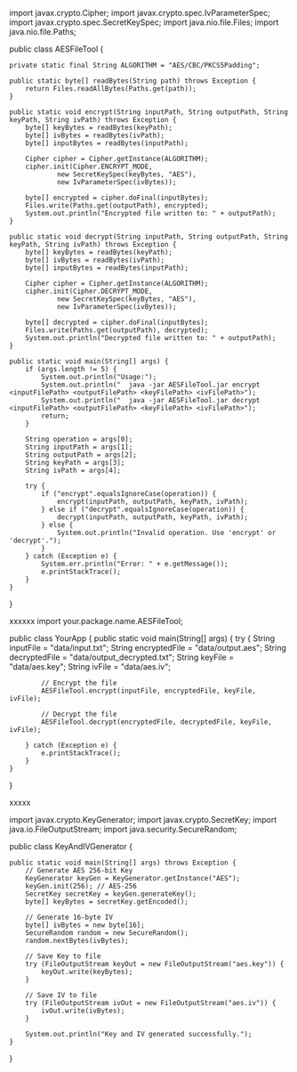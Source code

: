 import javax.crypto.Cipher;
import javax.crypto.spec.IvParameterSpec;
import javax.crypto.spec.SecretKeySpec;
import java.nio.file.Files;
import java.nio.file.Paths;

public class AESFileTool {

    private static final String ALGORITHM = "AES/CBC/PKCS5Padding";

    public static byte[] readBytes(String path) throws Exception {
        return Files.readAllBytes(Paths.get(path));
    }

    public static void encrypt(String inputPath, String outputPath, String keyPath, String ivPath) throws Exception {
        byte[] keyBytes = readBytes(keyPath);
        byte[] ivBytes = readBytes(ivPath);
        byte[] inputBytes = readBytes(inputPath);

        Cipher cipher = Cipher.getInstance(ALGORITHM);
        cipher.init(Cipher.ENCRYPT_MODE,
                new SecretKeySpec(keyBytes, "AES"),
                new IvParameterSpec(ivBytes));

        byte[] encrypted = cipher.doFinal(inputBytes);
        Files.write(Paths.get(outputPath), encrypted);
        System.out.println("Encrypted file written to: " + outputPath);
    }

    public static void decrypt(String inputPath, String outputPath, String keyPath, String ivPath) throws Exception {
        byte[] keyBytes = readBytes(keyPath);
        byte[] ivBytes = readBytes(ivPath);
        byte[] inputBytes = readBytes(inputPath);

        Cipher cipher = Cipher.getInstance(ALGORITHM);
        cipher.init(Cipher.DECRYPT_MODE,
                new SecretKeySpec(keyBytes, "AES"),
                new IvParameterSpec(ivBytes));

        byte[] decrypted = cipher.doFinal(inputBytes);
        Files.write(Paths.get(outputPath), decrypted);
        System.out.println("Decrypted file written to: " + outputPath);
    }

    public static void main(String[] args) {
        if (args.length != 5) {
            System.out.println("Usage:");
            System.out.println("  java -jar AESFileTool.jar encrypt <inputFilePath> <outputFilePath> <keyFilePath> <ivFilePath>");
            System.out.println("  java -jar AESFileTool.jar decrypt <inputFilePath> <outputFilePath> <keyFilePath> <ivFilePath>");
            return;
        }

        String operation = args[0];
        String inputPath = args[1];
        String outputPath = args[2];
        String keyPath = args[3];
        String ivPath = args[4];

        try {
            if ("encrypt".equalsIgnoreCase(operation)) {
                encrypt(inputPath, outputPath, keyPath, ivPath);
            } else if ("decrypt".equalsIgnoreCase(operation)) {
                decrypt(inputPath, outputPath, keyPath, ivPath);
            } else {
                System.out.println("Invalid operation. Use 'encrypt' or 'decrypt'.");
            }
        } catch (Exception e) {
            System.err.println("Error: " + e.getMessage());
            e.printStackTrace();
        }
    }
}



xxxxxx
import your.package.name.AESFileTool;

public class YourApp {
    public static void main(String[] args) {
        try {
            String inputFile = "data/input.txt";
            String encryptedFile = "data/output.aes";
            String decryptedFile = "data/output_decrypted.txt";
            String keyFile = "data/aes.key";
            String ivFile = "data/aes.iv";

            // Encrypt the file
            AESFileTool.encrypt(inputFile, encryptedFile, keyFile, ivFile);

            // Decrypt the file
            AESFileTool.decrypt(encryptedFile, decryptedFile, keyFile, ivFile);

        } catch (Exception e) {
            e.printStackTrace();
        }
    }
}

xxxxx

import javax.crypto.KeyGenerator;
import javax.crypto.SecretKey;
import java.io.FileOutputStream;
import java.security.SecureRandom;

public class KeyAndIVGenerator {

    public static void main(String[] args) throws Exception {
        // Generate AES 256-bit Key
        KeyGenerator keyGen = KeyGenerator.getInstance("AES");
        keyGen.init(256); // AES-256
        SecretKey secretKey = keyGen.generateKey();
        byte[] keyBytes = secretKey.getEncoded();

        // Generate 16-byte IV
        byte[] ivBytes = new byte[16];
        SecureRandom random = new SecureRandom();
        random.nextBytes(ivBytes);

        // Save Key to file
        try (FileOutputStream keyOut = new FileOutputStream("aes.key")) {
            keyOut.write(keyBytes);
        }

        // Save IV to file
        try (FileOutputStream ivOut = new FileOutputStream("aes.iv")) {
            ivOut.write(ivBytes);
        }

        System.out.println("Key and IV generated successfully.");
    }
}